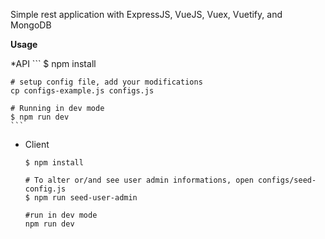 Simple rest application with ExpressJS, VueJS, Vuex, Vuetify, and MongoDB<br>

**Usage**

*API
    ```
    $ npm install

    # setup config file, add your modifications
    cp configs-example.js configs.js

    # Running in dev mode
    $ npm run dev
    ```

* Client
    ```
    $ npm install

    # To alter or/and see user admin informations, open configs/seed-config.js
    $ npm run seed-user-admin

    #run in dev mode
    npm run dev


